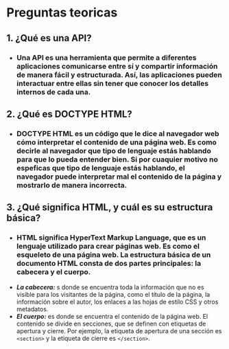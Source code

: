 
# Preguntas teoricas 

## 1. ¿Qué es una API?

* ### Una API es una herramienta que permite a diferentes aplicaciones comunicarse entre sí y compartir información de manera fácil y estructurada. Así, las aplicaciones pueden interactuar entre ellas sin tener que conocer los detalles internos de cada una.

## 2. ¿Qué es DOCTYPE HTML?
* ### DOCTYPE HTML es un código que le dice al navegador web cómo interpretar el contenido de una página web. Es como decirle al navegador que tipo de lenguaje estás hablando para que lo pueda entender bien. Si por cuaquier motivo no espeficas que tipo de lenguaje estás hablando, el navegador puede interpretar mal el contenido de la página y mostrarlo de manera incorrecta.
## 3. ¿Qué significa HTML, y cuál es su estructura básica?
* ### HTML significa HyperText Markup Language, que es un lenguaje utilizado para crear páginas web. Es como el esqueleto de una página web. La estructura básica de un documento HTML consta de dos partes principales: la cabecera y el cuerpo.
* ***La cabecera:*** s donde se encuentra toda la información que no es visible para los visitantes de la página, como el título de la página, la información sobre el autor, los enlaces a las hojas de estilo CSS y otros metadatos.
* ***El cuerpo:*** es donde se encuentra el contenido de la página web. El contenido se divide en secciones, que se definen con etiquetas de apertura y cierre. Por ejemplo, la etiqueta de apertura de una sección es `<section>` y la etiqueta de cierre es `</section>`.
